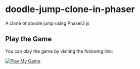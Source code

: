 # doodle-jump-clone-in-phaser
A clone of doodle jump using Phaser3 js
## Play the Game

You can play the game by visiting the following link:

[![Play My Game](https://emadkhezri.github.io/doodle-jump-clone-in-phaser/assets/Preview/screenshot.jpg)](https://emadkhezri.github.io/doodle-jump-clone-in-phaser/)
